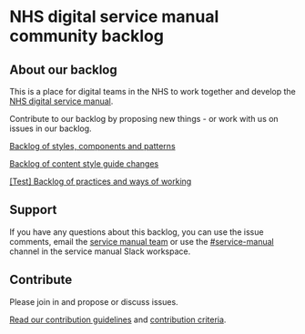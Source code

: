 # NHS digital service manual community backlog

## About our backlog

This is a place for digital teams in the NHS to work together and develop the [NHS digital service manual](https://beta.nhs.uk/service-manual/). 

Contribute to our backlog by proposing new things - or work with us on issues in our backlog.

[Backlog of styles, components and patterns](https://github.com/nhsuk/nhsuk-service-manual-backlog/projects/1)

[Backlog of content style guide changes](https://github.com/nhsuk/nhsuk-service-manual-backlog/projects/2)

[[Test] Backlog of practices and ways of working](https://github.com/nhsuk/nhsuk-service-manual-backlog/projects/3)


## Support

If you have any questions about this backlog, you can use the issue comments, email the [service manual team](mailto:service-manual@nhs.net) or use the [#service-manual](https://nhs-service-manual.slack.com/messages/CF6CNGB7E) channel in the service manual Slack workspace.


## Contribute

Please join in and propose or discuss issues.

[Read our contribution guidelines](CONTRIBUTING.md) and [contribution criteria](CRITERIA.md).
